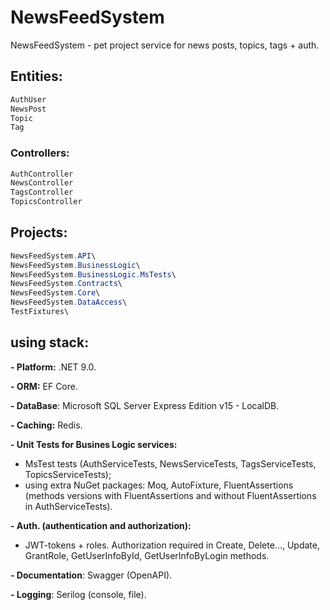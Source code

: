 # NewsFeedSystem

NewsFeedSystem - pet project service for news posts, topics, tags + auth.

## **Entities:**
```csharp
AuthUser
NewsPost
Topic
Tag
```

### **Controllers:**
```csharp
AuthController
NewsController
TagsController
TopicsController
```

## **Projects:**
```csharp
NewsFeedSystem.API\
NewsFeedSystem.BusinessLogic\
NewsFeedSystem.BusinessLogic.MsTests\
NewsFeedSystem.Contracts\
NewsFeedSystem.Core\
NewsFeedSystem.DataAccess\
TestFixtures\
```

## **using stack:**
**- Platform:** .NET 9.0.

**- ORM:** EF Core.

**- DataBase**: Microsoft SQL Server Express Edition v15 - LocalDB.

**- Caching:** Redis.

**- Unit Tests for Busines Logic services:**
- MsTest tests (AuthServiceTests, NewsServiceTests, TagsServiceTests, TopicsServiceTests);
- using extra NuGet packages: Moq, AutoFixture, FluentAssertions (methods versions with FluentAssertions and without FluentAssertions in AuthServiceTests).


**- Auth. (authentication and authorization):**
- JWT-tokens + roles. Authorization required in Create, Delete..., Update, GrantRole, GetUserInfoById, GetUserInfoByLogin methods.

**- Documentation**: Swagger (OpenAPI).

**- Logging**: Serilog (console, file).